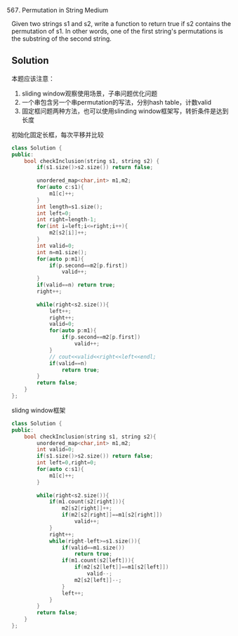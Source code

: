 567. Permutation in String
Medium

Given two strings s1 and s2, write a function to return true if s2 contains the permutation of s1. In other words, one of the first string's permutations is the substring of the second string.

## Solution

本题应该注意：
1. sliding window观察使用场景，子串问题优化问题
2. 一个串包含另一个串permutation的写法，分别hash table，计数valid
3. 固定框问题两种方法，也可以使用slinding window框架写，转折条件是达到长度

初始化固定长框，每次平移并比较
```C++
class Solution {
public:
    bool checkInclusion(string s1, string s2) {
        if(s1.size()>s2.size()) return false;
        
        unordered_map<char,int> m1,m2;
        for(auto c:s1){
            m1[c]++;
        }
        int length=s1.size();
        int left=0;
        int right=length-1;
        for(int i=left;i<=right;i++){
            m2[s2[i]]++;
        }
        int valid=0;
        int n=m1.size();
        for(auto p:m1){
            if(p.second==m2[p.first])
                valid++;
        }
        if(valid==n) return true;
        right++;
        
        while(right<s2.size()){
            left++;
            right++;
            valid=0;
            for(auto p:m1){
                if(p.second==m2[p.first])
                    valid++;
            }
            // cout<<valid<<right<<left<<endl;
            if(valid==n)
                return true;
        }
        return false;
    }
};
```

slidng window框架
```C++
class Solution {
public:
    bool checkInclusion(string s1, string s2){
        unordered_map<char,int> m1,m2;
        int valid=0;
        if(s1.size()>s2.size()) return false;
        int left=0,right=0;
        for(auto c:s1){
            m1[c]++;
        }
        
        while(right<s2.size()){
            if(m1.count(s2[right])){
                m2[s2[right]]++;
                if(m2[s2[right]]==m1[s2[right]])
                    valid++;
            }
            right++;
            while(right-left>=s1.size()){
                if(valid==m1.size())
                    return true;
                if(m1.count(s2[left])){
                    if(m2[s2[left]]==m1[s2[left]])
                        valid--;
                    m2[s2[left]]--;
                }
                left++;
            }
        }
        return false;
    }
};
```